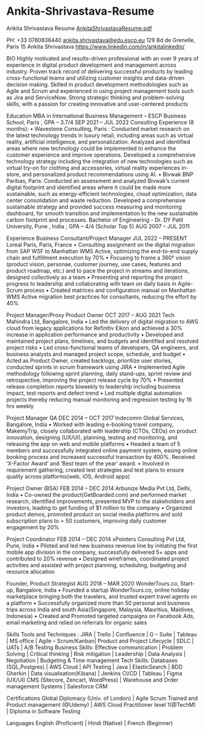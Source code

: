 # Ankita-Shrivastava-Resume
Ankita Shrivastava Resume
[AnkitaShrivastavaResume.pdf](https://github.com/ankita-shrivastava/Ankita-Shrivastava-Resume/files/10452446/AnkitaShrivastavaResume.pdf)

PH: +33 0780836440  ankita.shrivastava@edu.escp.eu
129 Bd de Grenelle, Paris 15
Ankita Shrivastava
        https://www.linkedin.com/in/ankitalinkedin/


BIO
Highly motivated and results-driven professional with an over 9 years of experience in digital product development and management across industry. Proven track record of delivering successful products by leading cross-functional teams and utilizing customer insights and data-driven decision making. Skilled in product development methodologies such as Agile and Scrum and experienced in using project management tools such as Jira and ServiceNow. Strong strategic thinking and problem-solving skills, with a passion for creating innovative and user-centered products


Education
MBA in International Business Management – ESCP Business School, Paris	; GPA – 3.7/4      							             SEP 2021 – JUL 2022
Consulting Experience (8 months):
•	Wavestone Consulting, Paris : Conducted market research on the latest technology trends in luxury retail, including areas such as virtual reality, artificial intelligence, and personalization. Analyzed and identified areas where new technology could be implemented to enhance the customer experience and improve operations. Developed a comprehensive technology strategy including the integration of new technologies such as virtual try-on for clothing and accessories, virtual reality experiences in-store, and personalized product recommendations using AI.
•	Bivwak BNP Paribas, Paris: Conducted an assessment and analyzed Bivwak’s current digital footprint and identified areas where it could be made more sustainable, such as energy-efficient technologies, cloud optimization, data center consolidation and waste reduction. Developed a comprehensive sustainable strategy and provided success measuring and monitoring dashboard, for smooth transition and implementation to the new sustainable carbon footprint and processes.
Bachelor of Engineering - Dr. DY Patil University, Pune , India ; GPA – 4/4 (Scholar Top 5)   						              	           AUG 2007 – JUL 2011


Experience
Business Consultant/Project Manager			           											             JUL 2022 – PRESENT
Loreal Paris, Paris, France
•	Consulting assignment on the digital migration from SAP WSF to Manhattan WMS Active, optimizing the end-to-end supply chain and fulfillment execution by 70%
•	Focusing to frame a 360° vision (product vision, personae, customer journey, use cases, features and product roadmap, etc.) and to pace the project in streams and iterations, designed collectively as a team
•	Presenting and reporting the project progress to leadership and collaborating with team on daily basis in Agile-Scrum process
•	Created matrices and configuration manual on Manhattan WMS Active migration best practices for consultants, reducing the effort by 40%

Project Manager/Proxy Product Owner			           										                        OCT 2017 – AUG 2021
Tech Mahindra Ltd, Bangalore, India
•	Led the delivery of digital migration to AWS cloud from legacy applications for Refinitiv Eikon and achieved a 30% increase in application performance and productivity
•	Developed and maintained project plans, timelines, and budgets and identified and resolved project risks
•	Led cross-functional teams of developers, QA engineers, and business analysts and managed project scope, schedule, and budget
•	Acted as Product Owner, created backlogs, prioritize user stories, conducted sprints in scrum framework using JIRA
•	Implemented Agile methodology following sprint planning, daily stand-ups, sprint review and retrospective, improving the project release cycle by 70%
•	Presented release completion reports biweekly to leadership including business impact, test reports and defect trend
•	Led multiple digital automation projects thereby reducing manual monitoring and regression testing by 16 hrs weekly 

Project Manager QA			           														           DEC 2014 – OCT 2017
Indecomm Global Services, Bangalore, India
•	Worked with leading e-booking travel company, MakemyTrip, closely collaborated with leadership (CTOs, CEOs) on product innovation, designing (UX/UI), planning, testing and monitoring, and releasing the app on web and mobile platforms
•	Headed a team of 5 members and successfully integrated online payment system, easing online booking process and increased successful transaction by 400%. Received ‘X-Factor Award’ and ‘Best team of the year’ award.
•	Involved in requirement gathering, created test strategies and test plans to ensure quality across platforms(web, iOS, Android apps)

Project Owner (BSA)		    			           											           FEB 2014 – DEC 2014
Arbunize Media Pvt Ltd, Delhi, India
•	Co-owned the product(GetBoarded.com) and performed market research, identified improvements, presented MVP to the stakeholders and investors, leading to get funding of $1 million to the company
•	Organized product demos, promoted product on social media platforms and sold subscription plans to > 50 customers, improving daily customer engagement by 20%

Project Coordinator		    			           											                         FEB 2014 – DEC 2014
xPointers Consulting Pvt Ltd, Pune, India
•	Piloted and led new business revenue line by initiating the first mobile app division in the company, successfully delivered 5+ apps and contributed to 20% revenue
•	Designed wireframes, coordinated project activities and assisted with project planning, scheduling, budgeting and resource allocation 

Founder, Product Strategist		    			           											        AUG 2018 – MAR 2020
WonderTours.co, Start-up, Bangalore,  India
•	Founded a startup WonderTours.co, online holiday marketplace bringing both the travelers, and trusted expert travel agents on a platform
•	Successfully organized more than 50 personal and business trips across India and south Asia(Singapore, Malaysia, Mauritius, Maldives, Indonesia)
•	Created and Promoted targeted campaigns on Facebook Ads, email marketing and relied on referrals for organic sales

Skills
Tools and Techniques : JIRA | Trello | Confluence |  G – Suite | Tableau  |  MS office  | Agile – Scrum/Kanban| Product and Project Lifecycle | SDLC | UATs | A/B Testing
Business Skills: Effective communication | Problem Solving | Critical thinking | Risk mitigation | Leadership | Data Analysis | Negotiation | Budgeting & Time management
Tech Skills: Databases (SQL,Postgres) | AWS Cloud | API Testing | Java | ElasticSearch | BDD Gherkin | Data visualisation(Kibana) | Jenkins CI/CD | Tableau | Figma (UX/UI) 
CMS (Sitecore, Zencart, WordPress) | Warehouse and Order management Systems | Salesforce CRM 

Certifications
   Global Diplomacy (Univ. of London) | Agile Scrum Trained and Product management (@Udemy) | AWS Cloud Practitioner level 1(@TechM) | Diploma in Software Testing 

Languages
   English (Proficient) | Hindi (Native) | French (Beginner)
